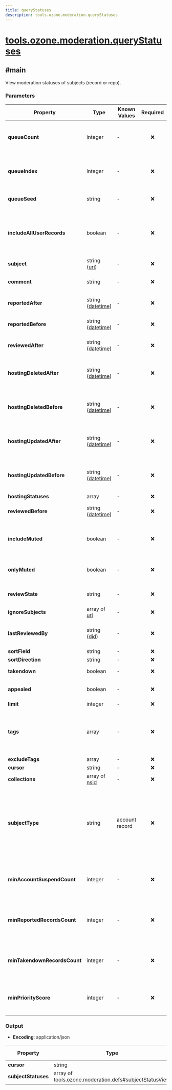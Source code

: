 ```yaml
---
title: queryStatuses
description: tools.ozone.moderation.queryStatuses
---
```


# [tools.ozone.moderation.queryStatuses](https://github.com/myConsciousness/atproto.dart/blob/main/lexicons/tools/ozone/moderation/queryStatuses.json)

## #main

View moderation statuses of subjects (record or repo).

### Parameters

| Property | Type | Known Values | Required | Description |
| --- | --- | --- | :---: | --- |
| **queueCount** | integer | - | ❌ | Number of queues being used by moderators. Subjects will be split among all queues. |
| **queueIndex** | integer | - | ❌ | Index of the queue to fetch subjects from. Works only when queueCount value is specified. |
| **queueSeed** | string | - | ❌ | A seeder to shuffle/balance the queue items. |
| **includeAllUserRecords** | boolean | - | ❌ | All subjects, or subjects from given 'collections' param, belonging to the account specified in the 'subject' param will be returned. |
| **subject** | string ([uri](https://atproto.com/specs/lexicon#uri)) | - | ❌ | The subject to get the status for. |
| **comment** | string | - | ❌ | Search subjects by keyword from comments |
| **reportedAfter** | string ([datetime](https://atproto.com/specs/lexicon#datetime)) | - | ❌ | Search subjects reported after a given timestamp |
| **reportedBefore** | string ([datetime](https://atproto.com/specs/lexicon#datetime)) | - | ❌ | Search subjects reported before a given timestamp |
| **reviewedAfter** | string ([datetime](https://atproto.com/specs/lexicon#datetime)) | - | ❌ | Search subjects reviewed after a given timestamp |
| **hostingDeletedAfter** | string ([datetime](https://atproto.com/specs/lexicon#datetime)) | - | ❌ | Search subjects where the associated record/account was deleted after a given timestamp |
| **hostingDeletedBefore** | string ([datetime](https://atproto.com/specs/lexicon#datetime)) | - | ❌ | Search subjects where the associated record/account was deleted before a given timestamp |
| **hostingUpdatedAfter** | string ([datetime](https://atproto.com/specs/lexicon#datetime)) | - | ❌ | Search subjects where the associated record/account was updated after a given timestamp |
| **hostingUpdatedBefore** | string ([datetime](https://atproto.com/specs/lexicon#datetime)) | - | ❌ | Search subjects where the associated record/account was updated before a given timestamp |
| **hostingStatuses** | array | - | ❌ | - |
| **reviewedBefore** | string ([datetime](https://atproto.com/specs/lexicon#datetime)) | - | ❌ | Search subjects reviewed before a given timestamp |
| **includeMuted** | boolean | - | ❌ | By default, we don't include muted subjects in the results. Set this to true to include them. |
| **onlyMuted** | boolean | - | ❌ | When set to true, only muted subjects and reporters will be returned. |
| **reviewState** | string | - | ❌ | Specify when fetching subjects in a certain state |
| **ignoreSubjects** | array of [uri](https://atproto.com/specs/lexicon#uri) | - | ❌ | - |
| **lastReviewedBy** | string ([did](https://atproto.com/specs/did)) | - | ❌ | Get all subject statuses that were reviewed by a specific moderator |
| **sortField** | string | - | ❌ | - |
| **sortDirection** | string | - | ❌ | - |
| **takendown** | boolean | - | ❌ | Get subjects that were taken down |
| **appealed** | boolean | - | ❌ | Get subjects in unresolved appealed status |
| **limit** | integer | - | ❌ | - |
| **tags** | array | - | ❌ | Items in this array are applied with OR filters. To apply AND filter, put all tags in the same string and separate using && characters |
| **excludeTags** | array | - | ❌ | - |
| **cursor** | string | - | ❌ | - |
| **collections** | array of [nsid](https://atproto.com/specs/nsid) | - | ❌ | - |
| **subjectType** | string | account<br/>record | ❌ | If specified, subjects of the given type (account or record) will be returned. When this is set to 'account' the 'collections' parameter will be ignored. When includeAllUserRecords or subject is set, this will be ignored. |
| **minAccountSuspendCount** | integer | - | ❌ | If specified, only subjects that belong to an account that has at least this many suspensions will be returned. |
| **minReportedRecordsCount** | integer | - | ❌ | If specified, only subjects that belong to an account that has at least this many reported records will be returned. |
| **minTakendownRecordsCount** | integer | - | ❌ | If specified, only subjects that belong to an account that has at least this many taken down records will be returned. |
| **minPriorityScore** | integer | - | ❌ | If specified, only subjects that have priority score value above the given value will be returned. |

### Output

- **Encoding**: application/json

| Property | Type | Known Values | Required | Description |
| --- | --- | --- | :---: | --- |
| **cursor** | string | - | ❌ | - |
| **subjectStatuses** | array of [tools.ozone.moderation.defs#subjectStatusView](../../../../lexicons/tools/ozone/moderation/defs.md#subjectstatusview) | - | ✅ | - |
